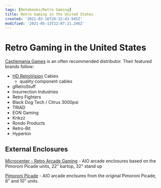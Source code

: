 ```yaml
---
tags: [Notebooks/Retro Gaming]
title: Retro Gaming in the United States
created: '2021-03-16T20:32:43.945Z'
modified: '2021-05-13T22:07:21.246Z'
---
```


# Retro Gaming in the United States

[Castlemania Games](https://castlemaniagames.com) is an often recommended distributor.  Their featured brands follow:

* [HD RetroVision](https://www.hdretrovision.com) Cables
  - quality component cables
* gRetroStuff
* Insurrection Industries
* Retro Fighters
* Black Dog Tech / Citrus 3000psi
* TRIAD
* EON Gaming
* Krikzz
* Rondo Products
* Retro-Bit
* Hyperkin

## External Enclosures 

[Microcenter - Retro Arcade Gaming](https://www.microcenter.com/site/content/retro-gaming.aspx) - AIO arcade enclosures based on the Pimoroni Picade units, 22" bartop, 32" stand up

[Pimoroni Picade](https://shop.pimoroni.com/products/picade?variant=29210087489619) - AIO arcade enclsures from the original Pimoroni Picade, 8" and 10" units.
